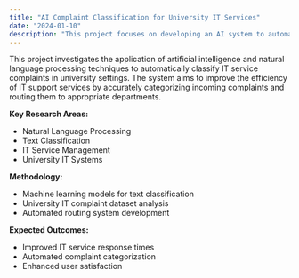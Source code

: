 ```yaml
---
title: "AI Complaint Classification for University IT Services"
date: "2024-01-10"
description: "This project focuses on developing an AI system to automatically classify and route IT service complaints in university environments, improving response times and service quality."
---
```


This project investigates the application of artificial intelligence and natural language processing techniques to automatically classify IT service complaints in university settings. The system aims to improve the efficiency of IT support services by accurately categorizing incoming complaints and routing them to appropriate departments.

**Key Research Areas:**
- Natural Language Processing
- Text Classification
- IT Service Management
- University IT Systems

**Methodology:**
- Machine learning models for text classification
- University IT complaint dataset analysis
- Automated routing system development

**Expected Outcomes:**
- Improved IT service response times
- Automated complaint categorization
- Enhanced user satisfaction 